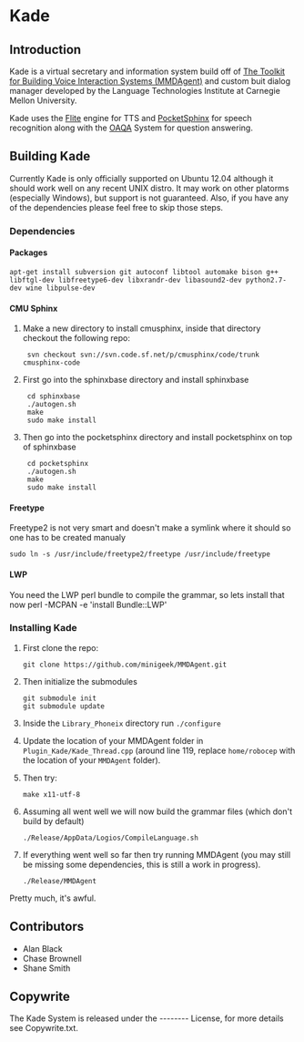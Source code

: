 # Kade

## Introduction

Kade is a virtual secretary and information system build off of [The Toolkit for Building Voice Interaction Systems (MMDAgent)](http://www.mmdagent.jp/) and custom buit dialog manager developed by the Language Technologies Institute at Carnegie Mellon University.

Kade uses the [Flite](http://www.speech.cs.cmu.edu/flite/) engine for TTS and [PocketSphinx](http://cmusphinx.sourceforge.net/) for speech recognition along with the [OAQA](https://mu.lti.cs.cmu.edu/trac/oaqa2.0/) System for question answering.

## Building Kade

Currently Kade is only officially supported on Ubuntu 12.04 although it should work well on any recent UNIX distro. It may work on other platorms (especially Windows), but support is not guaranteed. Also, if you have any of the dependencies please feel free to skip those steps.

### Dependencies

#### Packages

    apt-get install subversion git autoconf libtool automake bison g++ libftgl-dev libfreetype6-dev libxrandr-dev libasound2-dev python2.7-dev wine libpulse-dev

#### CMU Sphinx
1. Make a new directory to install cmusphinx, inside that directory checkout the following repo:

        svn checkout svn://svn.code.sf.net/p/cmusphinx/code/trunk cmusphinx-code

2. First go into the sphinxbase directory and install sphinxbase

        cd sphinxbase
        ./autogen.sh
        make
        sudo make install

3. Then go into the pocketsphinx directory and install pocketsphinx on top of sphinxbase

        cd pocketsphinx
        ./autogen.sh
        make
        sudo make install

#### Freetype
Freetype2 is not very smart and doesn't make a symlink where it should so one has to be created manualy

    sudo ln -s /usr/include/freetype2/freetype /usr/include/freetype

#### LWP
You need the LWP perl bundle to compile the grammar, so lets install that now
    perl -MCPAN -e 'install Bundle::LWP'

### Installing Kade

1.  First clone the repo:

        git clone https://github.com/minigeek/MMDAgent.git

2.  Then initialize the submodules

        git submodule init
        git submodule update

3. Inside the `Library_Phoneix` directory run `./configure`

4. Update the location of your MMDAgent folder in `Plugin_Kade/Kade_Thread.cpp` (around line 119, replace `home/robocep` with the location of your `MMDAgent` folder).

5.  Then try:

        make x11-utf-8

6.  Assuming all went well we will now build the grammar files (which don't build by default)

        ./Release/AppData/Logios/CompileLanguage.sh

7.  If everything went well so far then try running MMDAgent (you may still be missing some dependencies, this is still a work in progress).

        ./Release/MMDAgent

Pretty much, it's awful.

## Contributors

 - Alan Black
 - Chase Brownell
 - Shane Smith

## Copywrite

The Kade System is released under the -------- License, for more details see Copywrite.txt.
